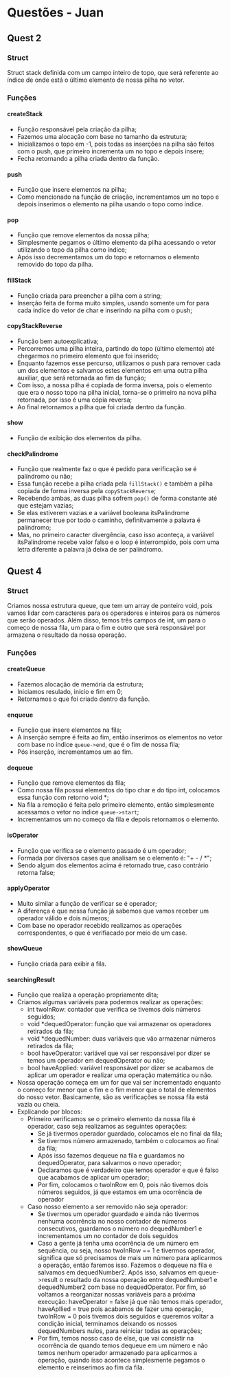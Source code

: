 # Questões - Juan

## Quest 2 

### Struct
Struct stack definida com um campo inteiro de topo, que será referente ao índice de onde está o último elemento de nossa pilha no vetor.

### Funções

#### createStack
- Função responsável pela criação da pilha;
- Fazemos uma alocação com base no tamanho da estrutura;
- Inicializamos o topo em -1, pois todas as inserções na pilha são feitos com o push, que primeiro incrementa um no topo e depois insere;
- Fecha retornando a pilha criada dentro da função.

#### push
- Função que insere elementos na pilha;
- Como mencionado na função de criação, incrementamos um no topo e depois inserimos o elemento na pilha usando o topo como índice.

#### pop
- Função que remove elementos da nossa pilha;
- Simplesmente pegamos o último elemento da pilha acessando o vetor utilizando o topo da pilha como índice;
- Após isso decrementamos um do topo e retornamos o elemento removido do topo da pilha.

#### fillStack
- Função criada para preencher a pilha com a string;
- Inserção feita de forma muito simples, usando somente um for para cada índice do vetor de char e inserindo na pilha com o push;

#### copyStackReverse
- Função bem autoexplicativa;
- Percorremos uma pilha inteira, partindo do topo (último elemento) até chegarmos no primeiro elemento que foi inserido;
- Enquanto fazemos esse percurso, utilizamos o push para remover cada um dos elementos e salvamos estes elementos em uma outra pilha auxiliar, que será retornada ao fim da função;
- Com isso, a nossa pilha é copiada de forma inversa, pois o elemento que era o nosso topo na pilha inicial, torna-se o primeiro na nova pilha retornada, por isso é uma cópia reversa;
- Ao final retornamos a pilha que foi criada dentro da função.

#### show
- Função de exibição dos elementos da pilha.

#### checkPalindrome 
- Função que realmente faz o que é pedido para verificação se é palíndromo ou não; 
- Essa função recebe a pilha criada pela `fillStack()` e também a pilha copiada de forma inversa pela `copyStackReverse`;
- Recebendo ambas, as duas pilha sofrem `pop()` de forma constante até que estejam vazias; 
- Se elas estiverem vazias e a variável booleana itsPalindrome permanecer true por todo o caminho, definitvamente a palavra é palíndromo;
- Mas, no primeiro caracter divergência, caso isso aconteça, a variável itsPalindrome recebe valor falso e o loop é interrompido, pois com uma letra diferente a palavra já deixa de ser palíndromo.

## Quest 4

### Struct
Criamos nossa estrutura queue, que tem um array de ponteiro void, pois vamos lidar com caracteres para os operadores e inteiros para os números que serão operados. Além disso, temos três campos de int, um para o começo de nossa fila, um para o fim e outro que será responsável por armazena o resultado da nossa operação.

### Funções

#### createQueue
- Fazemos alocação de memória da estrutura;
- Iniciamos resulado, início e fim em 0;
- Retornamos o que foi criado dentro da função.

#### enqueue
- Função que insere elementos na fila;
- A inserção sempre é feita ao fim, então inserimos os elementos no vetor com base no índice `queue->end`, que é o fim de nossa fila;
- Pós inserção, incrementamos um ao fim.

#### dequeue
- Função que remove elementos da fila;
- Como nossa fila possui elementos do tipo char e do tipo int, colocamos essa função com retorno void *;
- Na fila a remoção é feita pelo primeiro elemento, então simplesmente acessamos o vetor no índice `queue->start`;
- Incrementamos um no começo da fila e depois retornamos o elemento.

#### isOperator 
- Função que verifica se o elemento passado é um operador;
- Formada por diversos cases que analisam se o elemento é: "+ - / *";
- Sendo algum dos elementos acima é retornado true, caso contrário retorna false;

#### applyOperator
- Muito similar a função de verificar se é operador;
- A diferença é que nessa função já sabemos que vamos receber um operador válido e dois números;
- Com base no operador recebido realizamos as operações correspondentes, o que é verifiacado por meio de um case.

#### showQueue
- Função criada para exibir a fila.

#### searchingResult
- Função que realiza a operação propriamente dita;
- Criamos algumas variáveis para podermos realizar as operações:
    - int twoInRow: contador que verifica se tivemos dois números seguidos;
    - void *dequedOperator: função que vai armazenar os operadores retirados da fila;
    - void *dequedNumber: duas variáveis que vão armazenar números retirados da fila;
    - bool haveOperator: variável que vai ser responsável por dizer se temos um operador em dequedOperator ou não;
    - bool haveApplied: variável responsável por dizer se acabamos de aplicar um operador e realizar uma operação matemática ou não.
- Nossa operação começa em um for que vai ser incrementado enquanto o começo for menor que o fim e o fim menor que o total de elementos do nosso vetor. Basicamente, são as verificações se nossa fila está vazia ou cheia.
- Explicando por blocos:
    - Primeiro verificamos se o primeiro elemento da nossa fila é operador, caso seja realizamos as seguintes operações: 
        - Se já tivermos operador guardado, colocamos ele no final da fila;
        - Se tivermos número armazenado, também o colocamos ao final da fila;
        - Após isso fazemos dequeue na fila e guardamos no dequedOperator, para salvarmos o novo operador;
        - Declaramos que é verdadeiro que temos operador e que é falso que acabamos de aplicar um operador;
        - Por fim, colocamos o twoInRow em 0, pois não tivemos dois números seguidos, já que estamos em uma ocorrência de operador
    - Caso nosso elemento a ser removido não seja operador:
        - Se tivermos um operador guardado e ainda não tivermos nenhuma ocorrência no nosso contador de números consecutivos, guardamos o número no dequedNumber1 e incrementamos um no contador de dois seguidos
        - Caso a gente já tenha uma ocorrência de um número em sequência, ou seja, nosso twoInRow == 1 e tivermos operador, significa que só precisamos de mais um número para aplicarmos a operação, então faremos isso. Fazemos o dequeue na fila e salvamos em dequedNumber2. Após isso, salvamos em queue->result o resultado da nossa operação entre dequedNumber1 e dequedNumber2 com base no dequedOperator. Por fim, só voltamos a reorganizar nossas variáveis para a próxima execução: haveOperator = false já que não temos mais operador, haveApllied = true pois acabamos de fazer uma operação, twoInRow = 0 pois tivemos dois seguidos e queremos voltar a condição inicial, terminamos deixando os nossos dequedNumbers nulos, para reiniciar todas as operações;
        - Por fim, temos nosso caso de else, que vai consistir na ocorrência de quando temos dequeue em um número e não temos nenhum operador armazenado para aplicarmos a operação, quando isso acontece simplesmente pegamos o elemento e reinserimos ao fim da fila.
